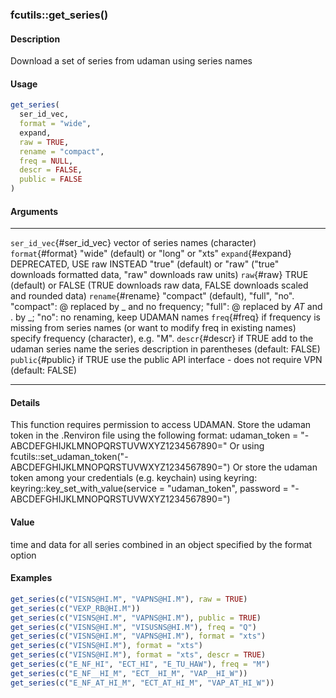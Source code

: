 ### fcutils::get_series()

#### Description

Download a set of series from udaman using series names

#### Usage

``` R
get_series(
  ser_id_vec,
  format = "wide",
  expand,
  raw = TRUE,
  rename = "compact",
  freq = NULL,
  descr = FALSE,
  public = FALSE
)
```

#### Arguments

  --------------------------- ---------------------------------------------------------------------------------------------------------------------------------------------------------------------------
  `ser_id_vec`{#ser_id_vec}   vector of series names (character)
  `format`{#format}           \"wide\" (default) or \"long\" or \"xts\"
  `expand`{#expand}           DEPRECATED, USE raw INSTEAD \"true\" (default) or \"raw\" (\"true\" downloads formatted data, \"raw\" downloads raw units)
  `raw`{#raw}                 TRUE (default) or FALSE (TRUE downloads raw data, FALSE downloads scaled and rounded data)
  `rename`{#rename}           \"compact\" (default), \"full\", \"no\". \"compact\": @ replaced by \_ and no frequency; \"full\": @ replaced by *AT* and . by \_; \"no\": no renaming, keep UDAMAN names
  `freq`{#freq}               if frequency is missing from series names (or want to modify freq in existing names) specify frequency (character), e.g. \"M\".
  `descr`{#descr}             if TRUE add to the udaman series name the series description in parentheses (default: FALSE)
  `public`{#public}           if TRUE use the public API interface - does not require VPN (default: FALSE)
  --------------------------- ---------------------------------------------------------------------------------------------------------------------------------------------------------------------------

#### Details

This function requires permission to access UDAMAN. Store the udaman
token in the .Renviron file using the following format: udaman_token =
\"-ABCDEFGHIJKLMNOPQRSTUVWXYZ1234567890=\" Or using
fcutils::set_udaman_token(\"-ABCDEFGHIJKLMNOPQRSTUVWXYZ1234567890=\") Or
store the udaman token among your credentials (e.g. keychain) using
keyring: keyring::key_set_with_value(service = \"udaman_token\",
password = \"-ABCDEFGHIJKLMNOPQRSTUVWXYZ1234567890=\")

#### Value

time and data for all series combined in an object specified by the
format option

#### Examples

``` R
get_series(c("VISNS@HI.M", "VAPNS@HI.M"), raw = TRUE)
get_series(c("VEXP_RB@HI.M"))
get_series(c("VISNS@HI.M", "VAPNS@HI.M"), public = TRUE)
get_series(c("VISNS@HI.M", "VISUSNS@HI.M"), freq = "Q")
get_series(c("VISNS@HI.M", "VAPNS@HI.M"), format = "xts")
get_series(c("VISNS@HI.M"), format = "xts")
get_series(c("VISNS@HI.M"), format = "xts", descr = TRUE)
get_series(c("E_NF_HI", "ECT_HI", "E_TU_HAW"), freq = "M")
get_series(c("E_NF__HI_M", "ECT__HI_M", "VAP__HI_W"))
get_series(c("E_NF_AT_HI_M", "ECT_AT_HI_M", "VAP_AT_HI_W"))
```

